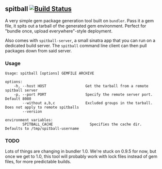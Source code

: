 ## spitball [![Build Status](https://secure.travis-ci.org/twitter/spitball.png?branch=master)](http://travis-ci.org/twitter/spitball)

A very simple gem package generation tool built on `bundler`. Pass it a
gem file, it spits out a tarball of the generated gem
environment. Perfect for "bundle once, upload everywhere"-style
deployment.

Also comes with `spitball-server`, a small sinatra app that you can run
on a dedicated build server. The `spitball` command line client can then
pull packages down from said server.

### Usage

    Usage: spitball [options] GEMFILE ARCHIVE

    options:
        -h, --host HOST                  Get the tarball from a remote spitball server
        -p, --port PORT                  Specify the remote server port. Default 8080
            --without a,b,c              Excluded groups in the tarball. Does not apply to remote spitballs
            --version

    environment variables:
            SPITBALL_CACHE		           Specifies the cache dir. Defaults to /tmp/spitball-username

### TODO

Lots of things are changing in bundler 1.0. We're stuck on 0.9.5 for
now, but once we get to 1.0, this tool will probably work with lock
files instead of gem files, for more predictable builds.
